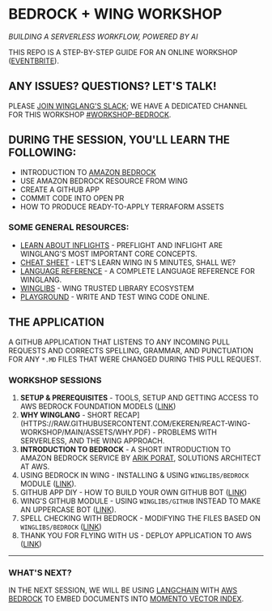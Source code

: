 

# BEDROCK + WING WORKSHOP  

_BUILDING A SERVERLESS WORKFLOW, POWERED BY AI_

THIS REPO IS A STEP-BY-STEP GUIDE FOR AN ONLINE WORKSHOP ([EVENTBRITE](HTTPS://WWW.EVENTBRITE.COM/E/AMAZON-BEDROCK-WINGLANG-TICKETS-769562721817)).

## ANY ISSUES? QUESTIONS? LET'S TALK!  

PLEASE [JOIN WINGLANG'S SLACK](HTTPS://T.WINGLANG.IO/SLACK); WE HAVE A DEDICATED CHANNEL FOR THIS WORKSHOP [#WORKSHOP-BEDROCK](HTTPS://WINGLANG.SLACK.COM/ARCHIVES/C06BWT4PC30).

## DURING THE SESSION, YOU'LL LEARN THE FOLLOWING:

- INTRODUCTION TO [AMAZON BEDROCK](HTTPS://AWS.AMAZON.COM/BEDROCK/)  
- USE AMAZON BEDROCK RESOURCE FROM WING
- CREATE A GITHUB APP
- COMMIT CODE INTO OPEN PR  
- HOW TO PRODUCE READY-TO-APPLY TERRAFORM ASSETS  

### SOME GENERAL RESOURCES:  

- [LEARN ABOUT INFLIGHTS](HTTPS://WWW.WINGLANG.IO/DOCS/CONCEPTS/INFLIGHTS) - PREFLIGHT AND INFLIGHT ARE WINGLANG'S MOST IMPORTANT CORE CONCEPTS.
- [CHEAT SHEET](./CHEATSHEET.MD) - LET'S LEARN WING IN 5 MINUTES, SHALL WE?  
- [LANGUAGE REFERENCE](HTTPS://WWW.WINGLANG.IO/DOCS/LANGUAGE-REFERENCE) - A COMPLETE LANGUAGE REFERENCE FOR WINGLANG.  
- [WINGLIBS](HTTPS://GITHUB.COM/WINGLANG/WINGLIBS) - WING TRUSTED LIBRARY ECOSYSTEM  
- [PLAYGROUND](HTTPS://WWW.WINGLANG.IO/PLAY/) - WRITE AND TEST WING CODE ONLINE.   

## THE APPLICATION   

A GITHUB APPLICATION THAT LISTENS TO ANY INCOMING PULL REQUESTS AND CORRECTS SPELLING, GRAMMAR, AND PUNCTUATION FOR ANY `*.MD` FILES THAT WERE CHANGED DURING THIS PULL REQUEST.   

### WORKSHOP SESSIONS   

1. **SETUP & PREREQUISITES** - TOOLS, SETUP AND GETTING ACCESS TO AWS BEDROCK FOUNDATION MODELS ([LINK](./01-SETUP.MD))  
2. **WHY WINGLANG** - SHORT RECAP](HTTPS://RAW.GITHUBUSERCONTENT.COM/EKEREN/REACT-WING-WORKSHOP/MAIN/ASSETS/WHY.PDF) - PROBLEMS WITH SERVERLESS, AND THE WING APPROACH.    
3. **INTRODUCTION TO BEDROCK** - A SHORT INTRODUCTION TO AMAZON BEDROCK SERVICE BY [ARIK PORAT](HTTPS://WWW.LINKEDIN.COM/IN/ARIK-PORAT-15419426/), SOLUTIONS ARCHITECT AT AWS.  
4. USING BEDROCK IN WING - INSTALLING & USING `WINGLIBS/BEDROCK` MODULE ([LINK](./04-BEDROCK.MD)).
5. GITHUB APP DIY - HOW TO BUILD YOUR OWN GITHUB BOT ([LINK](./05-GITHUB-DIY.MD))  
6. WING'S GITHUB MODULE - USING `WINGLIBS/GITHUB` INSTEAD TO MAKE AN UPPERCASE BOT ([LINK](./06-GITHUB-WINGLIBS.MD)).  
7. SPELL CHECKING WITH BEDROCK - MODIFYING THE FILES BASED ON `WINGLIBS/BEDROCK` ([LINK](./07-WRAP.MD))   
8. THANK YOU FOR FLYING WITH US - DEPLOY APPLICATION TO AWS ([LINK](./08-DEPLOY.MD))  

---

### WHAT'S NEXT?   

IN THE NEXT SESSION, WE WILL BE USING [LANGCHAIN](HTTPS://WWW.LANGCHAIN.COM/) WITH [AWS BEDROCK](HTTPS://AWS.AMAZON.COM/BEDROCK/) TO EMBED DOCUMENTS INTO [MOMENTO VECTOR INDEX](HTTPS://DOCS.MOMENTOHQ.COM/VECTOR-INDEX).

